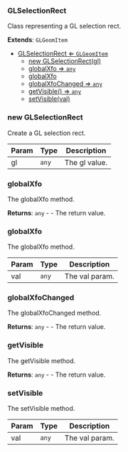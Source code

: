 <a name="GLSelectionRect"></a>

### GLSelectionRect 
Class representing a GL selection rect.


**Extends**: <code>GLGeomItem</code>  

* [GLSelectionRect ⇐ <code>GLGeomItem</code>](#GLSelectionRect)
    * [new GLSelectionRect(gl)](#new-GLSelectionRect)
    * [globalXfo ⇒ <code>any</code>](#globalXfo)
    * [globalXfo](#globalXfo)
    * [globalXfoChanged ⇒ <code>any</code>](#globalXfoChanged)
    * [getVisible() ⇒ <code>any</code>](#getVisible)
    * [setVisible(val)](#setVisible)

<a name="new_GLSelectionRect_new"></a>

### new GLSelectionRect
Create a GL selection rect.


| Param | Type | Description |
| --- | --- | --- |
| gl | <code>any</code> | The gl value. |

<a name="GLSelectionRect+globalXfo"></a>

### globalXfo 
The globalXfo method.


**Returns**: <code>any</code> - - The return value.  
<a name="GLSelectionRect+globalXfo"></a>

### globalXfo
The globalXfo method.



| Param | Type | Description |
| --- | --- | --- |
| val | <code>any</code> | The val param. |

<a name="GLSelectionRect+globalXfoChanged"></a>

### globalXfoChanged 
The globalXfoChanged method.


**Returns**: <code>any</code> - - The return value.  
<a name="GLSelectionRect+getVisible"></a>

### getVisible
The getVisible method.


**Returns**: <code>any</code> - - The return value.  
<a name="GLSelectionRect+setVisible"></a>

### setVisible
The setVisible method.



| Param | Type | Description |
| --- | --- | --- |
| val | <code>any</code> | The val param. |

